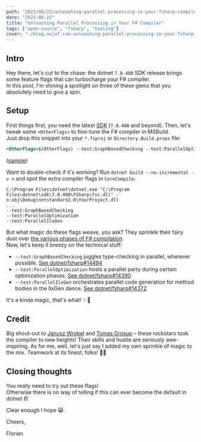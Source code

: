 ```yaml
---
path: "2023/08/22/unleashing-parallel-processing-in-your-fsharp-compiler/"
date: "2023-08-22"
title: "Unleashing Parallel Processing in Your F# Compiler"
tags: ["open-source", "fsharp", "tooling"]
cover: "./blog.nojaf.com-unleashing-parallel-processing-in-your-fsharp-compiler.jpg"
---
```


## Intro

Hey there, let's cut to the chase: the dotnet `7.0.400` SDK release brings some feature flags that can turbocharge your F# compiler.  
In this post, I'm shining a spotlight on three of these gems that you absolutely need to give a spin.

## Setup

First things first, you need the latest [SDK](https://dotnet.microsoft.com/en-us/download/dotnet/7.0) (`7.0.400` and beyond). Then, let's tweak some `<OtherFlags>` to fine-tune the F# compiler in MSBuild.  
Just drop this snippet into your `*.fsproj` or `Directory.Build.props` file:

```xml
<OtherFlags>$(OtherFlags) --test:GraphBasedChecking --test:ParallelOptimization --test:ParallelIlxGen</OtherFlags>
```

([sample](https://github.com/fsprojects/fantomas/blob/0156a914d08a780745e777c995164be746c926f6/Directory.Build.props#L37))

Want to double-check if it's working? Run `dotnet build --no-incremental -v n` and spot the extra compiler flags in `CoreCompile`:

```
C:\Program Files\dotnet\dotnet.exe "C:\Program Files\dotnet\sdk\7.0.400\FSharp\fsc.dll" -o:obj\Debug\netstandard2.0\YourProject.dll
...
--test:GraphBasedChecking
--test:ParallelOptimization
--test:ParallelIlxGen
```

But what magic do these flags weave, you ask? They sprinkle their fairy dust over [the various phases of F# compilation](https://github.com/dotnet/fsharp/blob/main/docs/overview.md#key-compiler-phases).  
Now, let's keep it breezy on the technical stuff:

- `--test:GraphBasedChecking` juggles type-checking in parallel, wherever possible. [See dotnet/fsharp#14494](https://github.com/dotnet/fsharp/pull/14494)
- `--test:ParallelOptimization` hosts a parallel party during certain optimization phases. [See dotnet/fsharp#14390](https://github.com/dotnet/fsharp/pull/14390)
- `--test:ParallelIlxGen` orchestrates parallel code generation for method bodies in the IlxGen dance. [See dotnet/fsharp#14372](https://github.com/dotnet/fsharp/pull/14372)

It's a kinda magic, that's what! ✨🎩

## Credit

Big shout-out to [Janusz Wrobel](https://github.com/safesparrow) and [Tomas Grosup](https://github.com/t-gro) – these rockstars took the compiler to new heights! Their skills and hustle are seriously awe-inspiring. As for me, well, let's just say I added my own sprinkle of magic to the mix. Teamwork at its finest, folks! 🚀🌟

## Closing thoughts

<div id="try-out-compiler-flags">
You really need to try out these flags!<br />
Otherwise there is no way of telling if this can ever become the default in dotnet 8!
</div>

Clear enough I hope 😸.

Cheers,

Florian
